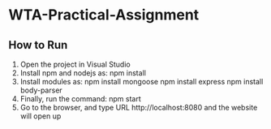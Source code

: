# WTA-Practical-Assignment

## How to Run
1. Open the project in Visual Studio
2. Install npm and nodejs as:
   npm install
3. Install modules as:
   npm install mongoose
   npm install express
   npm install body-parser
4. Finally, run the command:
   npm start
5. Go to the browser, and type URL
   http://localhost:8080
   and the website will open up
